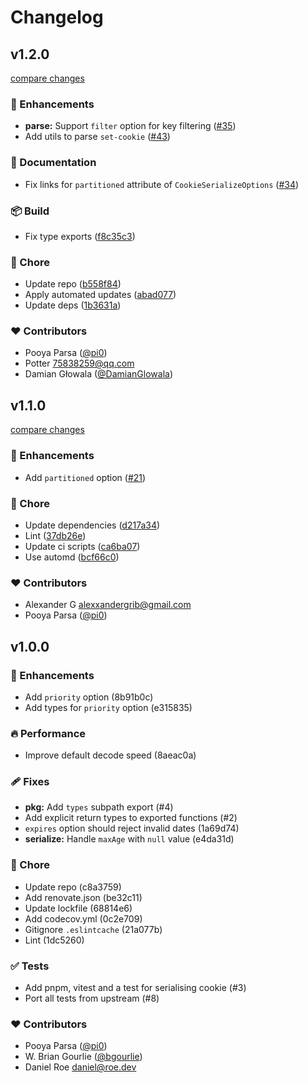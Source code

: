 # Changelog


## v1.2.0

[compare changes](https://github.com/unjs/cookie-es/compare/v1.1.0...v1.2.0)

### 🚀 Enhancements

- **parse:** Support `filter` option for key filtering ([#35](https://github.com/unjs/cookie-es/pull/35))
- Add utils to parse `set-cookie` ([#43](https://github.com/unjs/cookie-es/pull/43))

### 📖 Documentation

- Fix links for `partitioned` attribute of `CookieSerializeOptions` ([#34](https://github.com/unjs/cookie-es/pull/34))

### 📦 Build

- Fix type exports ([f8c35c3](https://github.com/unjs/cookie-es/commit/f8c35c3))

### 🏡 Chore

- Update repo ([b558f84](https://github.com/unjs/cookie-es/commit/b558f84))
- Apply automated updates ([abad077](https://github.com/unjs/cookie-es/commit/abad077))
- Update deps ([1b3631a](https://github.com/unjs/cookie-es/commit/1b3631a))

### ❤️ Contributors

- Pooya Parsa ([@pi0](http://github.com/pi0))
- Potter <75838259@qq.com>
- Damian Głowala ([@DamianGlowala](http://github.com/DamianGlowala))

## v1.1.0

[compare changes](https://github.com/unjs/cookie-es/compare/v1.0.0...v1.1.0)

### 🚀 Enhancements

- Add `partitioned` option ([#21](https://github.com/unjs/cookie-es/pull/21))

### 🏡 Chore

- Update dependencies ([d217a34](https://github.com/unjs/cookie-es/commit/d217a34))
- Lint ([37db26e](https://github.com/unjs/cookie-es/commit/37db26e))
- Update ci scripts ([ca6ba07](https://github.com/unjs/cookie-es/commit/ca6ba07))
- Use automd ([bcf66c0](https://github.com/unjs/cookie-es/commit/bcf66c0))

### ❤️ Contributors

- Alexander G <alexxandergrib@gmail.com>
- Pooya Parsa ([@pi0](http://github.com/pi0))

## v1.0.0


### 🚀 Enhancements

  - Add `priority` option (8b91b0c)
  - Add types for `priority` option (e315835)

### 🔥 Performance

  - Improve default decode speed (8aeac0a)

### 🩹 Fixes

  - **pkg:** Add `types` subpath export (#4)
  - Add explicit return types to exported functions (#2)
  - `expires` option should reject invalid dates (1a69d74)
  - **serialize:** Handle `maxAge` with `null` value (e4da31d)

### 🏡 Chore

  - Update repo (c8a3759)
  - Add renovate.json (be32c11)
  - Update lockfile (68814e6)
  - Add codecov.yml (0c2e709)
  - Gitignore `.eslintcache` (21a077b)
  - Lint (1dc5260)

### ✅ Tests

  - Add pnpm, vitest and a test for serialising cookie (#3)
  - Port all tests from upstream (#8)

### ❤️  Contributors

- Pooya Parsa ([@pi0](http://github.com/pi0))
- W. Brian Gourlie ([@bgourlie](http://github.com/bgourlie))
- Daniel Roe <daniel@roe.dev>

